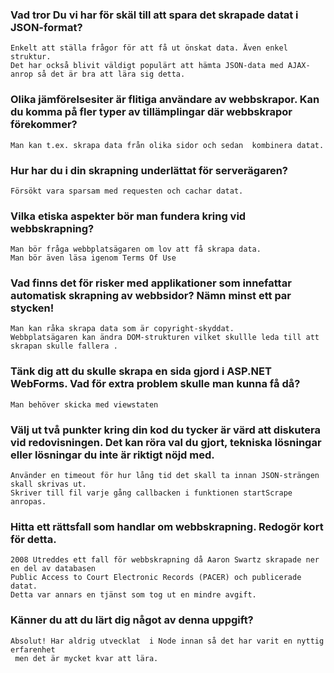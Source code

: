 ### Vad tror Du vi har för skäl till att spara det skrapade datat i JSON-format?
    Enkelt att ställa frågor för att få ut önskat data. Även enkel struktur.
    Det har också blivit väldigt populärt att hämta JSON-data med AJAX-anrop så det är bra att lära sig detta.

### Olika jämförelsesiter är flitiga användare av webbskrapor. Kan du komma på fler typer av tillämplingar där webbskrapor förekommer?
    Man kan t.ex. skrapa data från olika sidor och sedan  kombinera datat.
    
### Hur har du i din skrapning underlättat för serverägaren?
    Försökt vara sparsam med requesten och cachar datat.
        
### Vilka etiska aspekter bör man fundera kring vid webbskrapning?
    Man bör fråga webbplatsägaren om lov att få skrapa data.
    Man bör även läsa igenom Terms Of Use

### Vad finns det för risker med applikationer som innefattar automatisk skrapning av webbsidor? Nämn minst ett par stycken!
    Man kan råka skrapa data som är copyright-skyddat.
    Webbplatsägaren kan ändra DOM-strukturen vilket skullle leda till att skrapan skulle fallera .
    
### Tänk dig att du skulle skrapa en sida gjord i ASP.NET WebForms. Vad för extra problem skulle man kunna få då?
    Man behöver skicka med viewstaten
    
### Välj ut två punkter kring din kod du tycker är värd att diskutera vid redovisningen. Det kan röra val du gjort, tekniska lösningar eller lösningar du inte är riktigt nöjd med.
    Använder en timeout för hur lång tid det skall ta innan JSON-strängen skall skrivas ut. 
    Skriver till fil varje gång callbacken i funktionen startScrape anropas. 
    
### Hitta ett rättsfall som handlar om webbskrapning. Redogör kort för detta.
    2008 Utreddes ett fall för webbskrapning då Aaron Swartz skrapade ner en del av databasen 
    Public Access to Court Electronic Records (PACER) och publicerade datat. 
    Detta var annars en tjänst som tog ut en mindre avgift.

### Känner du att du lärt dig något av denna uppgift?
    Absolut! Har aldrig utvecklat  i Node innan så det har varit en nyttig erfarenhet
     men det är mycket kvar att lära. 